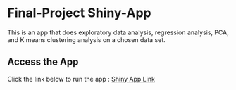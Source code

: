 # Final-Project Shiny-App
This is an app that does exploratory data analysis, regression analysis, PCA, and K means clustering analysis
on a chosen data set.

## Access the App
Click the link below to run the app :
[ Shiny App Link ](https://malcolmmama.shinyapps.io/shiny-app3/)
